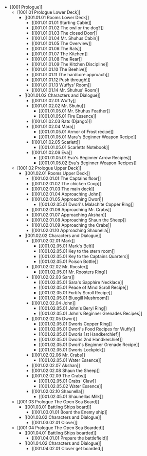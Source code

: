 - [[001 Prologue]]
	- [[001.01 Prologue Lower Deck]]
		- [[001.01.01 Rooms Lower Deck]]
			- [[001.01.01.01 Starting Cabin]]
			- [[001.01.01.02 The owl or the dog?]]
			- [[001.01.01.03 The closed Door]]
			- [[001.01.01.04 Mr. Shuhus Cabin]]
			- [[001.01.01.05 The Overview]]
			- [[001.01.01.06 The Rats]]
			- [[001.01.01.07 The Kitchen]]
			- [[001.01.01.08 The Rear]]
			- [[001.01.01.09 The Kitchen Discipline]]
			- [[001.01.01.10 The Beehive]]
			- [[001.01.01.11 The hardcore approach]]
			- [[001.01.01.12 Push through!]]
			- [[001.01.01.13 Wuffys' Room]]
			- [[001.01.01.14 Mr. Shuhus' Room]]
		- [[001.01.02 Characters and Dialogue]]
			- [[001.01.02.01.Wuffy]]
			- [[001.01.02.02 Mr. Shuhu]]
				- [[001.01.05.01 Mr. Shuhus Feather]]
				- [[001.01.05.01 Fire Essence]]
			- [[001.01.02.03 Rats (Django)]]
			- [[001.01.02.04 Mara]]
				- [[001.01.05.01 Armor of Frost recipe]]
				- [[001.01.05.01 Mara's Beginner Weapon Recipe]]
			- [[001.01.02.05 Scarlett]]
				- [[001.01.05.01 Scarletts Notebook]]
			- [[001.01.02.06 Eva]]
				- [[001.01.05.01 Eva's Beginner Arrow Recipes]]
				- [[001.01.05.02 Eva's Beginner Weapon Recipes]]
	- [[001.02 Prologue Upper Deck]]
		- [[001.02.01 Rooms Upper Deck]]
			- [[001.02.01.01 The Captains floor]]
			- [[001.02.01.02 The chicken Coop]]
			- [[001.02.01.03 The main deck]]
			- [[001.02.01.04 Approaching John]]
			- [[001.02.01.05 Approaching Dwori]]
				- [[001.02.05.01 Dwori's Malachite Copper Ring]]
			- [[001.02.01.06 Approaching Mr. Crabs]]
			- [[001.02.01.07 Approaching Akshan]]
			- [[001.02.01.08 Approaching Shaun the Sheep]]
			- [[001.02.01.09 Approaching the Crabs]]
			- [[001.02.01.10 Approaching Shaunella]]
		- [[001.02.02 Characters and Dialogue]]
			- [[001.02.02.01 Mark]]
				- [[001.02.05.01 Mark's Belt]]
				- [[001.02.05.01 Key to the stern room]]
				- [[001.02.05.01 Key to the Captains Quarters]]
				- [[001.02.05.01 Poison Bottle]]
			- [[001.02.02.02 Mr. Rooster]]
				- [[001.02.05.01 Mr. Roosters Ring]]
			- [[001.02.02.03 Sara]]
				- [[001.02.05.01 Sara's Sapphire Necklace]]
				- [[001.02.05.01 Peace of Mind Scroll Recipe]]
				- [[001.02.05.01 Fortify Scroll Recipe]]
				- [[001.02.05.01 Bluegill Mushroom]]
			- [[001.02.02.04 John]]
				- [[001.02.05.01 John's Beryl Ring]]
				- [[001.02.05.01 John's Beginner Grenades Recipes]]
			- [[001.02.02.05 Dwori]]
				- [[001.02.05.01 Dworis Copper Ring]]
				- [[001.02.05.01 Dwori's Food Recipes for Wuffy]]
				- [[001.02.05.01 Dworis 1st Handkerchief]]
				- [[001.02.05.01 Dworis 2nd Handkerchief]]
				- [[001.02.05.01 Dwori's Beginner Grenade Recipe]]
				- [[001.02.05.01 Dworis Lockpick]]
			- [[001.02.02.06 Mr. Crabs]]
				- [[001.02.05.01 Water Essence]]
			- [[001.02.02.07 Akshan]]
			- [[001.02.02.08 Shaun the Sheep]]
			- [[001.02.02.09 The Crabs]]
				- [[001.02.05.01 Crabs' Claw]]
				- [[001.02.05.02 Water Essence]]
			- [[001.02.02.10 Shaunella]]
				- [[001.02.05.01 Shaunellas Milk]]
	- [[001.03 Prologue The Open Sea Board]]
		- [[001.03.01 Battling Ships board]]
			- [[001.03.01.01 Board the Enemy ship]]
		- [[001.03.02 Characters and Dialogue]]
			- [[001.03.02.01 Clover]]
	- [[001.04 Prologue The Open Sea Boarded]]
		- [[001.04.01 Battling Ships boarded]]
			- [[001.04.01.01 Prepare the battlefield]]
		- [[001.04.02 Characters and Dialogue]]
			- [[001.04.02.01 Clover get boarded]]